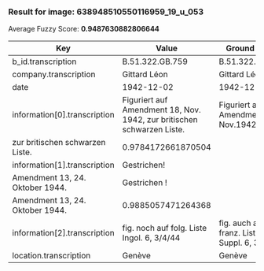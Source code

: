### Result for image: 638948510550116959_19_u_053
Average Fuzzy Score: **0.9487630882806644**
<small>

| Key | Value | Ground Truth | Score |
| --- | --- | --- | --- |
| b_id.transcription | B.51.322.GB.759 | B.51.322.GB.759 | 1.0 |
| company.transcription | Gittard Léon | Gittard Léon | 1.0 |
| date | 1942-12-02 | 1942-12-02 | 1.0 |
| information[0].transcription | Figuriert auf Amendment 18, Nov. 1942, zur britischen schwarzen Liste. | Figuriert auf Amendment 18, Nov.1942,
zur britischen schwarzen Liste. | 0.9784172661870504 |
| information[1].transcription | Gestrichen!
Amendment 13, 24. Oktober 1944. | Gestrichen !
Amendment 13, 24. Oktober 1944. | 0.9885057471264368 |
| information[2].transcription | fig. noch auf folg. Liste Ingol. 6, 3/4/44 | fig. auch auf franz. Liste Suppl. 6, 31.8.45 | 0.6744186046511628 |
| location.transcription | Genève | Genève | 1.0 |

</small>
